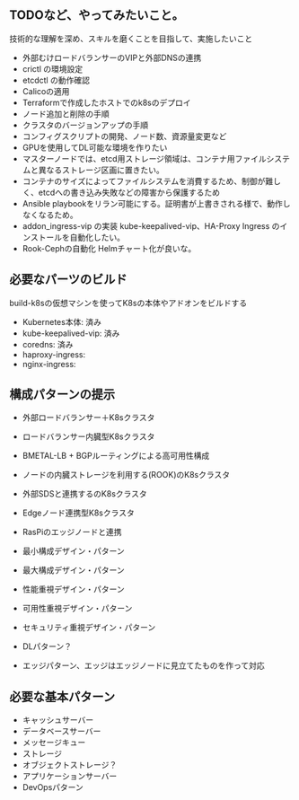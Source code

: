## TODOなど、やってみたいこと。

技術的な理解を深め、スキルを磨くことを目指して、実施したいこと

* 外部むけロードバランサーのVIPと外部DNSの連携
* crictl の環境設定
* etcdctl の動作確認
* Calicoの適用
* Terraformで作成したホストでのk8sのデプロイ
* ノード追加と削除の手順
* クラスタのバージョンアップの手順
* コンフィグスクリプトの開発、ノード数、資源量変更など
* GPUを使用してDL可能な環境を作りたい
* マスターノードでは、etcd用ストレージ領域は、コンテナ用ファイルシステムと異なるストレージ区画に置きたい。
* コンテナのサイズによってファイルシステムを消費するため、制御が難しく、etcdへの書き込み失敗などの障害から保護するため
* Ansible playbookをリラン可能にする。証明書が上書きされる様で、動作しなくなるため。
* addon_ingress-vip の実装 kube-keepalived-vip、HA-Proxy Ingress のインストールを自動化したい。
* Rook-Cephの自動化 Helmチャート化が良いな。



## 必要なパーツのビルド

build-k8sの仮想マシンを使ってK8sの本体やアドオンをビルドする

* Kubernetes本体: 済み
* kube-keepalived-vip: 済み
* coredns: 済み
* haproxy-ingress: 
* nginx-ingress:



## 構成パターンの提示

* 外部ロードバランサー＋K8sクラスタ
* ロードバランサー内臓型K8sクラスタ
* BMETAL-LB + BGPルーティングによる高可用性構成
* ノードの内臓ストレージを利用する(ROOK)のK8sクラスタ
* 外部SDSと連携するのK8sクラスタ
* Edgeノード連携型K8sクラスタ
* RasPiのエッジノードと連携

* 最小構成デザイン・パターン
* 最大構成デザイン・パターン
* 性能重視デザイン・パターン
* 可用性重視デザイン・パターン
* セキュリティ重視デザイン・パターン
* DLパターン？
* エッジパターン、エッジはエッジノードに見立てたものを作って対応





## 必要な基本パターン

* キャッシュサーバー
* データベースサーバー
* メッセージキュー
* ストレージ
* オブジェクトストレージ？
* アプリケーションサーバー
* DevOpsパターン
